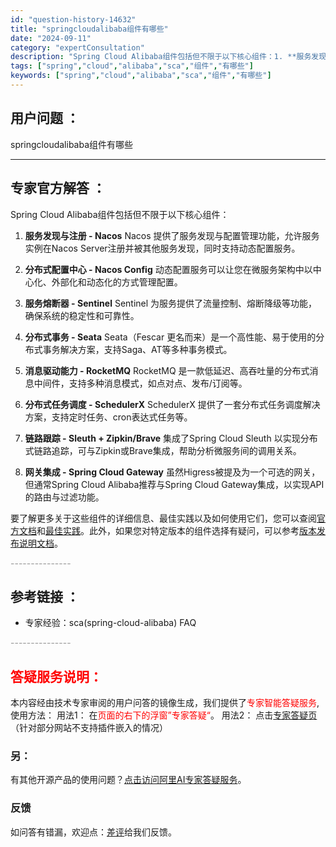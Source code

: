 ```yaml
---
id: "question-history-14632"
title: "springcloudalibaba组件有哪些"
date: "2024-09-11"
category: "expertConsultation"
description: "Spring Cloud Alibaba组件包括但不限于以下核心组件：1. **服务发现与注册 - Nacos**   Nacos 提供了服务发现与配置管理功能，允许服务实例在Nacos Server注册并被其他服务发现，同时支持动态配置服务。2. **分布式配置中心 - Nacos Config*"
tags: ["spring","cloud","alibaba","sca","组件","有哪些"]
keywords: ["spring","cloud","alibaba","sca","组件","有哪些"]
---
```


## 用户问题 ： 
 springcloudalibaba组件有哪些  

---------------
## 专家官方解答 ：

Spring Cloud Alibaba组件包括但不限于以下核心组件：

1. **服务发现与注册 - Nacos**
   Nacos 提供了服务发现与配置管理功能，允许服务实例在Nacos Server注册并被其他服务发现，同时支持动态配置服务。

2. **分布式配置中心 - Nacos Config**
   动态配置服务可以让您在微服务架构中以中心化、外部化和动态化的方式管理配置。

3. **服务熔断器 - Sentinel**
   Sentinel 为服务提供了流量控制、熔断降级等功能，确保系统的稳定性和可靠性。

4. **分布式事务 - Seata**
   Seata（Fescar 更名而来）是一个高性能、易于使用的分布式事务解决方案，支持Saga、AT等多种事务模式。

5. **消息驱动能力 - RocketMQ**
   RocketMQ 是一款低延迟、高吞吐量的分布式消息中间件，支持多种消息模式，如点对点、发布/订阅等。

6. **分布式任务调度 - SchedulerX**
   SchedulerX 提供了一套分布式任务调度解决方案，支持定时任务、cron表达式任务等。

7. **链路跟踪 - Sleuth + Zipkin/Brave**
   集成了Spring Cloud Sleuth 以实现分布式链路追踪，可与Zipkin或Brave集成，帮助分析微服务间的调用关系。

8. **网关集成 - Spring Cloud Gateway**
   虽然Higress被提及为一个可选的网关，但通常Spring Cloud Alibaba推荐与Spring Cloud Gateway集成，以实现API的路由与过滤功能。

要了解更多关于这些组件的详细信息、最佳实践以及如何使用它们，您可以查阅[官方文档](https://github.com/alibaba/spring-cloud-alibaba)和[最佳实践](../best-practice/integrated-example.md)。此外，如果您对特定版本的组件选择有疑问，可以参考[版本发布说明文档](./version-explain.md)。


<font color="#949494">---------------</font> 


## 参考链接 ：

* 专家经验：sca(spring-cloud-alibaba) FAQ 


 <font color="#949494">---------------</font> 
 


## <font color="#FF0000">答疑服务说明：</font> 

本内容经由技术专家审阅的用户问答的镜像生成，我们提供了<font color="#FF0000">专家智能答疑服务</font>,使用方法：
用法1： 在<font color="#FF0000">页面的右下的浮窗”专家答疑“</font>。
用法2： 点击[专家答疑页](https://answer.opensource.alibaba.com/docs/intro)（针对部分网站不支持插件嵌入的情况）
### 另：


有其他开源产品的使用问题？[点击访问阿里AI专家答疑服务](https://answer.opensource.alibaba.com/docs/intro)。
### 反馈
如问答有错漏，欢迎点：[差评](https://ai.nacos.io/user/feedbackByEnhancerGradePOJOID?enhancerGradePOJOId=17052)给我们反馈。
